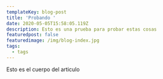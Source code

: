 ```yaml
---
templateKey: blog-post
title: 'Probando '
date: 2020-05-05T15:58:05.119Z
description: Esto es una prueba para probar estas cosas
featuredpost: false
featuredimage: /img/blog-index.jpg
tags:
  - tags
---
```

Esto es el cuerpo del articulo

